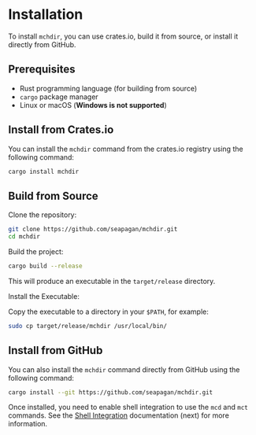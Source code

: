 
# Installation

To install `mchdir`, you can use crates.io, build it from source, or install it
directly from GitHub.

## Prerequisites

- Rust programming language (for building from source)
- `cargo` package manager
- Linux or macOS (**Windows is not supported**)

## Install from Crates.io

You can install the `mchdir` command from the crates.io registry using the
following command:

```bash
cargo install mchdir
```

## Build from Source

Clone the repository:

```bash
git clone https://github.com/seapagan/mchdir.git
cd mchdir
```

Build the project:

```bash
cargo build --release
```

This will produce an executable in the `target/release` directory.

Install the Executable:

Copy the executable to a directory in your `$PATH`, for example:

```bash
sudo cp target/release/mchdir /usr/local/bin/
```

## Install from GitHub

You can also install the `mchdir` command directly from GitHub using the
following command:

```bash
cargo install --git https://github.com/seapagan/mchdir.git
```

Once installed, you need to enable shell integration to use the `mcd` and `mct`
commands. See the [Shell Integration](shell_integration.md) documentation (next)
for more information.
